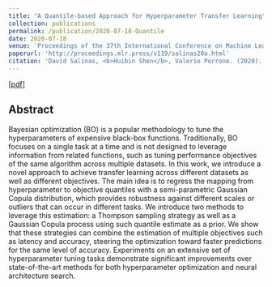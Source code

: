 ```yaml
---
title: "A Quantile-based Approach for Hyperparameter Transfer Learning"
collection: publications
permalink: /publication/2020-07-18-Quantile
date: 2020-07-18
venue: 'Proceedings of the 37th International Conference on Machine Learning'
paperurl: 'http://proceedings.mlr.press/v119/salinas20a.html'
citation: 'David Salinas, <b>Huibin Shen</b>, Valerio Perrone. (2020). &quot;Amazon SageMaker Automatic Model Tuning: Scalable Black-box Optimization&quot; <i>Proceedings of the 37th International Conference on Machine Learning (ICML 2020)</i>'
---
```


[[pdf]](http://proceedings.mlr.press/v119/salinas20a/salinas20a.pdf)

## Abstract
Bayesian optimization (BO) is a popular methodology to tune the hyperparameters of expensive black-box functions. Traditionally, BO focuses on a single task at a time and is not designed to leverage information from related functions, such as tuning performance objectives of the same algorithm across multiple datasets. In this work, we introduce a novel approach to achieve transfer learning across different datasets as well as different objectives. The main idea is to regress the mapping from hyperparameter to objective quantiles with a semi-parametric Gaussian Copula distribution, which provides robustness against different scales or outliers that can occur in different tasks. We introduce two methods to leverage this estimation: a Thompson sampling strategy as well as a Gaussian Copula process using such quantile estimate as a prior. We show that these strategies can combine the estimation of multiple objectives such as latency and accuracy, steering the optimization toward faster predictions for the same level of accuracy. Experiments on an extensive set of hyperparameter tuning tasks demonstrate significant improvements over state-of-the-art methods for both hyperparameter optimization and neural architecture search.

